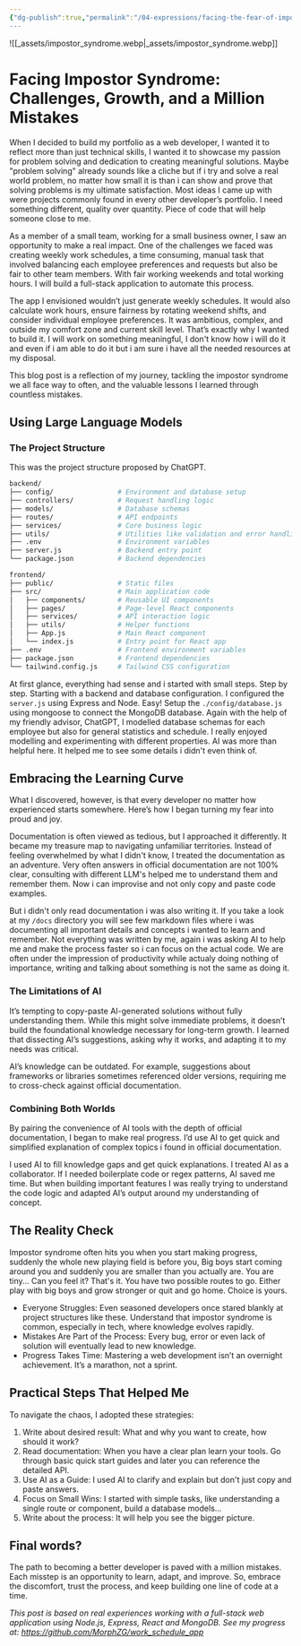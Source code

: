 ```yaml
---
{"dg-publish":true,"permalink":"/04-expressions/facing-the-fear-of-impostor-challenge-growth-and-million-mistakes/","title":"Facing Impostor Syndrome: Challenges, Growth, and a Million Mistakes","tags":["webdev","writing","story"]}
---
```



![[_assets/impostor_syndrome.webp\|_assets/impostor_syndrome.webp]]

# Facing Impostor Syndrome: Challenges, Growth, and a Million Mistakes

When I decided to build my portfolio as a web developer, I wanted it to reflect more than just technical skills, I wanted it to showcase my passion for problem solving and dedication to creating meaningful solutions. Maybe "problem solving" already sounds like a cliche but if i try and solve a real world problem, no matter how small it is than i can show and prove that solving problems is my ultimate satisfaction. Most ideas I came up with were projects commonly found in every other developer’s portfolio. I need something different, quality over quantity. Piece of code that will help someone close to me.

As a member of a small team, working for a small business owner, I saw an opportunity to make a real impact. One of the challenges we faced was creating weekly work schedules, a time consuming, manual task that involved balancing each employee preferences and requests but also be fair to other team members. With fair working weekends and total working hours. I will build a full-stack application to automate this process.

The app I envisioned wouldn’t just generate weekly schedules. It would also calculate work hours, ensure fairness by rotating weekend shifts, and consider individual employee preferences. It was ambitious, complex, and outside my comfort zone and current skill level. That’s exactly why I wanted to build it. I will work on something meaningful, I don't know how i will do it and even if i am able to do it but i am sure i have all the needed resources at my disposal.

This blog post is a reflection of my journey, tackling the impostor syndrome we all face way to often, and the valuable lessons I learned through countless mistakes.

## Using Large Language Models

### The Project Structure

This was the project structure proposed by ChatGPT.

```bash  
backend/  
├── config/                # Environment and database setup  
├── controllers/           # Request handling logic  
├── models/                # Database schemas  
├── routes/                # API endpoints  
├── services/              # Core business logic  
├── utils/                 # Utilities like validation and error handling  
├── .env                   # Environment variables  
├── server.js              # Backend entry point  
└── package.json           # Backend dependencies  

frontend/  
├── public/                # Static files  
├── src/                   # Main application code  
│   ├── components/        # Reusable UI components  
│   ├── pages/             # Page-level React components  
│   ├── services/          # API interaction logic  
│   ├── utils/             # Helper functions  
│   ├── App.js             # Main React component  
│   └── index.js           # Entry point for React app  
├── .env                   # Frontend environment variables  
├── package.json           # Frontend dependencies  
└── tailwind.config.js     # Tailwind CSS configuration  
```  

At first glance, everything had sense and i started with small steps. Step by step. Starting with a backend and database configuration. I configured the `server.js` using Express and Node. Easy! Setup the `./config/database.js` using mongoose to connect the MongoDB database. Again with the help of my friendly advisor, ChatGPT, I modelled database schemas for each employee but also for general statistics and schedule. I really enjoyed modelling and experimenting with different properties. AI was more than helpful here. It helped me to see some details i didn't even think of.

## Embracing the Learning Curve

What I discovered, however, is that every developer no matter how experienced starts somewhere. Here’s how I began turning my fear into proud and joy.

Documentation is often viewed as tedious, but I approached it differently. It became my treasure map to navigating unfamiliar territories. Instead of feeling overwhelmed by what I didn't know, I treated the documentation as an adventure. Very often answers in official documentation are not 100% clear, consulting with different LLM's helped me to understand them and remember them. Now i can improvise and not only copy and paste code examples.

But i didn't only read documentation i was also writing it. If you take a look at my `/docs` directory you will see few markdown files where i was documenting all important details and concepts i wanted to learn and remember. Not everything was written by me, again i was asking AI to help me and make the process faster so i can focus on the actual code. We are often under the impression of productivity while actualy doing nothing of importance, writing and talking about something is not the same as doing it.

### The Limitations of AI

It’s tempting to copy-paste AI-generated solutions without fully understanding them. While this might solve immediate problems, it doesn’t build the foundational knowledge necessary for long-term growth. I learned that dissecting AI’s suggestions, asking why it works, and adapting it to my needs was critical.

AI’s knowledge can be outdated. For example, suggestions about frameworks or libraries sometimes referenced older versions, requiring me to cross-check against official documentation.

### Combining Both Worlds

By pairing the convenience of AI tools with the depth of official documentation, I began to make real progress. I’d use AI to get quick and simplified explanation of complex topics i found in official documentation.

I used AI to fill knowledge gaps and get quick explanations. I treated AI as a collaborator. If I needed boilerplate code or regex patterns, AI saved me time. But when building important features I was really trying to understand the code logic and adapted AI’s output around my understanding of concept.

## The Reality Check

Impostor syndrome often hits you when you start making progress, suddenly the whole new playing field is before you, Big boys start coming around you and suddenly you are smaller than you actually are. You are tiny... Can you feel it? That's it. You have two possible routes to go. Either play with big boys and grow stronger or quit and go home. Choice is yours.
- Everyone Struggles: Even seasoned developers once stared blankly at project structures like these. Understand that impostor syndrome is common, especially in tech, where knowledge evolves rapidly.
- Mistakes Are Part of the Process: Every bug, error or even lack of solution will eventually lead to new knowledge.
- Progress Takes Time: Mastering a web development isn’t an overnight achievement. It’s a marathon, not a sprint.

## Practical Steps That Helped Me

To navigate the chaos, I adopted these strategies:
1. Write about desired result: What and why you want to create, how should it work?
2. Read documentation: When you have a clear plan learn your tools. Go through basic quick start guides and later you can reference the detailed API.
3. Use AI as a Guide: I used AI to clarify and explain but don't just copy and paste answers.
4. Focus on Small Wins: I started with simple tasks, like understanding a single route or component, build a database models...
5. Write about the process: It will help you see the bigger picture.

## Final words?

The path to becoming a better developer is paved with a million mistakes. Each misstep is an opportunity to learn, adapt, and improve. So, embrace the discomfort, trust the process, and keep building one line of code at a time.

*This post is based on real experiences working with a full-stack web application using Node.js, Express, React and MongoDB. See my progress at: https://github.com/MorphZG/work_schedule_app*
